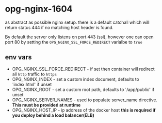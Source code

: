 # opg-nginx-1604

as abstract as possible nginx setup. there is a default catchall which will return status
444 if no matching host header is found.

By default the server only listens on port 443 (ssl), however one can open port 80 by setting the `OPG_NGINX_SSL_FORCE_REDIRECT` varialbe to `true`

## env vars

- OPG_NGINX_SSL_FORCE_REDIRECT - if set then container will redirect all `http` traffic to `https`
- OPG_NGINX_INDEX - set a custom index document, defaults to 'index.html' if unset
- OPG_NGINX_ROOT - set a custom root path, defaults to '/app/public' if unset
- OPG_NGINX_SERVER_NAMES - used to populate server_name directive. **This must be provided at runtime**
- OPG_NGINX_HOST_IP - ip address of the docker host **this is required if you deploy behind a load balancer(ELB)**
